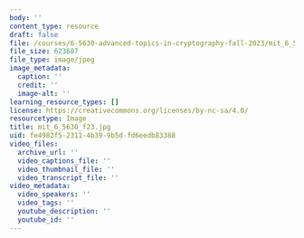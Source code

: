 ```yaml
---
body: ''
content_type: resource
draft: false
file: /courses/6-5630-advanced-topics-in-cryptography-fall-2023/mit_6_5630_f23.jpg
file_size: 623687
file_type: image/jpeg
image_metadata:
  caption: ''
  credit: ''
  image-alt: ''
learning_resource_types: []
license: https://creativecommons.org/licenses/by-nc-sa/4.0/
resourcetype: Image
title: mit_6_5630_f23.jpg
uid: fe4982f5-2311-4b39-9b5d-fd6eedb83388
video_files:
  archive_url: ''
  video_captions_file: ''
  video_thumbnail_file: ''
  video_transcript_file: ''
video_metadata:
  video_speakers: ''
  video_tags: ''
  youtube_description: ''
  youtube_id: ''
---
```

